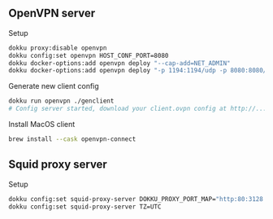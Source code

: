 ## OpenVPN server

Setup
```bash
dokku proxy:disable openvpn
dokku config:set openvpn HOST_CONF_PORT=8080
dokku docker-options:add openvpn deploy "--cap-add=NET_ADMIN"
dokku docker-options:add openvpn deploy "-p 1194:1194/udp -p 8080:8080/tcp"
```

Generate new client config
```bash
dokku run openvpn ./genclient
# Config server started, download your client.ovpn config at http://...
```

Install MacOS client
```bash
brew install --cask openvpn-connect
```

## Squid proxy server

Setup
```bash
dokku config:set squid-proxy-server DOKKU_PROXY_PORT_MAP="http:80:3128 https:443:3128"
dokku config:set squid-proxy-server TZ=UTC
```
